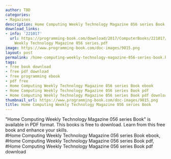 ```yaml
---
author: TBD
categories:
- Magazines
description: Home Computing Weekly Technology Magazine 056 series Book
download_links:
- info: '221017'
  url: https://programming-book.com/download/2017/ComputerBooks/221017/Home Computing
    Weekly Technology Magazine 056 series.pdf
image: https://www.programming-book.com/doc-images/9815.png
layout: post
permalink: /home-computing-weekly-technology-magazine-056-series-book.html
tags:
- free book download
- free pdf download
- free programming ebook
- pdf free
- Home Computing Weekly Technology Magazine 056 series Book ebook
- Home Computing Weekly Technology Magazine 056 series Book pdf
- Home Computing Weekly Technology Magazine 056 series Book pdf download
thumbnail_url: https://www.programming-book.com/doc-images/9815.png
title: Home Computing Weekly Technology Magazine 056 series Book
---
```


 
<div class="item-desc text-justify">
  "Home Computing Weekly Technology Magazine 056 series Book" is available in PDF format. This books is free to download. Learn from this free book and enhance your skills.
  <br>
  #Home Computing Weekly Technology Magazine 056 series Book ebook, #Home Computing Weekly Technology Magazine 056 series Book pdf, #Home Computing Weekly Technology Magazine 056 series Book pdf download
</div>